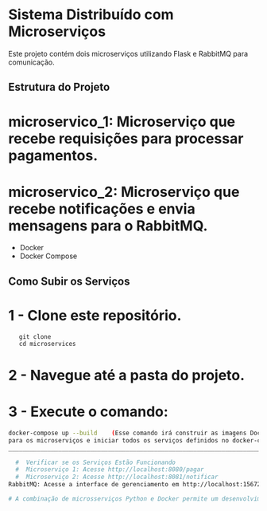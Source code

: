 # Sistema Distribuído com Microserviços

Este projeto contém dois microserviços utilizando Flask e RabbitMQ para comunicação.

## Estrutura do Projeto

   #      microservico_1: Microserviço que recebe requisições para processar pagamentos.
   #      microservico_2: Microserviço que recebe notificações e envia mensagens para o RabbitMQ.

- Docker
- Docker Compose

## Como Subir os Serviços

# 1 - Clone este repositório.
       git clone
       cd microservices
# 2 - Navegue até a pasta do projeto.
# 3 - Execute o comando:

```bash
docker-compose up --build    (Esse comando irá construir as imagens Docker
para os microserviços e iniciar todos os serviços definidos no docker-compose.yml.)
_____________________________________________________________________________________________

  #  Verificar se os Serviços Estão Funcionando
  #  Microserviço 1: Acesse http://localhost:8080/pagar
  #  Microserviço 2: Acesse http://localhost:8081/notificar
RabbitMQ: Acesse a interface de gerenciamento em http://localhost:15672 (usuário: guest, admin, senha: guest, 123)

# A combinação de microsserviços Python e Docker permite um desenvolvimento simples, ágil, uma implantação mais eficiente e a capacidade de lidar com cargas variáveis.